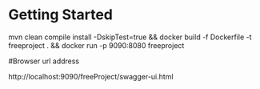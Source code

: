 # Getting Started

 mvn clean compile install -DskipTest=true && 
 docker build -f Dockerfile -t freeproject .
 && docker run -p 9090:8080 freeproject
 
#Browser url address

 http://localhost:9090/freeProject/swagger-ui.html

